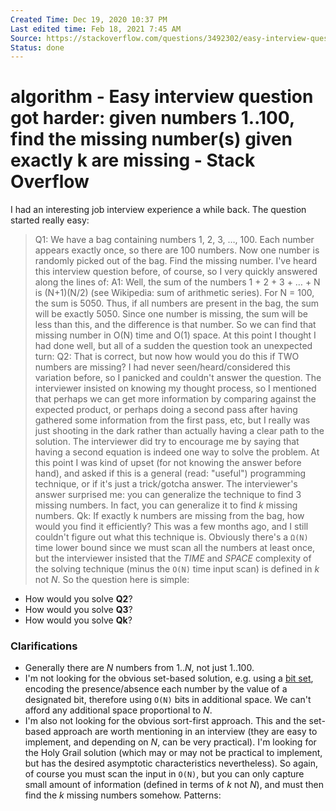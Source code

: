 ```yaml
---
Created Time: Dec 19, 2020 10:37 PM
Last edited time: Feb 18, 2021 7:45 AM
Source: https://stackoverflow.com/questions/3492302/easy-interview-question-got-harder-given-numbers-1-100-find-the-missing-numbe
Status: done
---
```


# algorithm - Easy interview question got harder: given numbers 1..100, find the missing number(s) given exactly k are missing - Stack Overflow

I had an interesting job interview experience a while back. The question started really easy:
> Q1: We have a bag containing numbers 1, 2, 3, …, 100. Each number appears exactly once, so there are 100 numbers. Now one number is randomly picked out of the bag. Find the missing number.
I've heard this interview question before, of course, so I very quickly answered along the lines of:
> A1: Well, the sum of the numbers 1 + 2 + 3 + … + N is (N+1)(N/2) (see Wikipedia: sum of arithmetic series). For N = 100, the sum is 5050. Thus, if all numbers are present in the bag, the sum will be exactly 5050. Since one number is missing, the sum will be less than this, and the difference is that number. So we can find that missing number in O(N) time and O(1) space.
At this point I thought I had done well, but all of a sudden the question took an unexpected turn:
> Q2: That is correct, but now how would you do this if TWO numbers are missing?
I had never seen/heard/considered this variation before, so I panicked and couldn't answer the question. The interviewer insisted on knowing my thought process, so I mentioned that perhaps we can get more information by comparing against the expected product, or perhaps doing a second pass after having gathered some information from the first pass, etc, but I really was just shooting in the dark rather than actually having a clear path to the solution.
The interviewer did try to encourage me by saying that having a second equation is indeed one way to solve the problem. At this point I was kind of upset (for not knowing the answer before hand), and asked if this is a general (read: "useful") programming technique, or if it's just a trick/gotcha answer.
The interviewer's answer surprised me: you can generalize the technique to find 3 missing numbers. In fact, you can generalize it to find *k* missing numbers.
> Qk: If exactly k numbers are missing from the bag, how would you find it efficiently?
This was a few months ago, and I still couldn't figure out what this technique is. Obviously there's a `Ω(N)` time lower bound since we must scan all the numbers at least once, but the interviewer insisted that the *TIME* and *SPACE* complexity of the solving technique (minus the `O(N)` time input scan) is defined in *k* not *N*.
So the question here is simple:
- How would you solve **Q2**?
- How would you solve **Q3**?
- How would you solve **Qk**?
### Clarifications
- Generally there are *N* numbers from 1..*N*, not just 1..100.
- I'm not looking for the obvious set-based solution, e.g. using a [bit set](http://en.wikipedia.org/wiki/Bit_array), encoding the presence/absence each number by the value of a designated bit, therefore using `O(N)` bits in additional space. We can't afford any additional space proportional to *N*.
- I'm also not looking for the obvious sort-first approach. This and the set-based approach are worth mentioning in an interview (they are easy to implement, and depending on *N*, can be very practical). I'm looking for the Holy Grail solution (which may or may not be practical to implement, but has the desired asymptotic characteristics nevertheless).
So again, of course you must scan the input in `O(N)`, but you can only capture small amount of information (defined in terms of *k* not *N*), and must then find the *k* missing numbers somehow.
Patterns: 